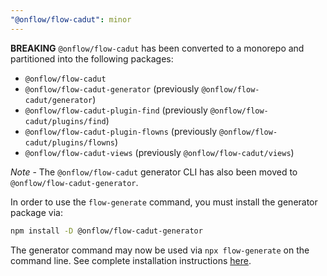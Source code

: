 ```yaml
---
"@onflow/flow-cadut": minor
---
```


**BREAKING** `@onflow/flow-cadut` has been converted to a monorepo and partitioned into the following packages:

 - `@onflow/flow-cadut`
 - `@onflow/flow-cadut-generator` (previously `@onflow/flow-cadut/generator`)
 - `@onflow/flow-cadut-plugin-find` (previously `@onflow/flow-cadut/plugins/find`)
 - `@onflow/flow-cadut-plugin-flowns` (previously `@onflow/flow-cadut/plugins/flowns`)
 - `@onflow/flow-cadut-views` (previously `@onflow/flow-cadut/views`)

*Note* - The `@onflow/flow-cadut` generator CLI has also been moved to `@onflow/flow-cadut-generator`.

In order to use the `flow-generate` command, you must install the generator package via:

```bash
npm install -D @onflow/flow-cadut-generator
```

The generator command may now be used via `npx flow-generate` on the command line.  See complete installation instructions [here](/README.md#installation).